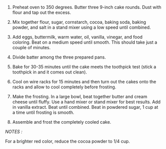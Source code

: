1) Preheat oven to 350 degrees. Butter three 9-inch cake rounds. Dust with flour and tap out the excess.

2) Mix together flour, sugar, cornstarch, cocoa, baking soda, baking powder, and salt in a stand mixer using a low speed until combined.

3) Add eggs, buttermilk, warm water, oil, vanilla, vinegar, and food coloring. Beat on a medium speed until smooth. This should take just a couple of minutes.

4) Divide batter among the three prepared pans.

5) Bake for 30-35 minutes until the cake meets the toothpick test (stick a toothpick in and it comes out clean).

6) Cool on wire racks for 15 minutes and then turn out the cakes onto the racks and allow to cool completely before frosting.

7) Make the frosting. In a large bowl, beat together butter and cream cheese until fluffy. Use a hand mixer or stand mixer for best results. Add in vanilla extract. Beat until combined. Beat in powdered sugar, 1 cup at a time until frosting is smooth.

8) Assemble and frost the completely cooled cake.



*NOTES :*

For a brighter red color, reduce the cocoa powder to 1/4 cup. 